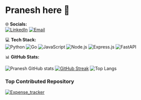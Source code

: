 # Pranesh here 👋 

🌐 **Socials:**   
[![LinkedIn](https://img.shields.io/badge/LinkedIn-0077B5.svg?&style=for-the-badge&logo=linkedin&logoColor=white)](https://www.linkedin.com/in/pranesh-r-0886b5308/)
[![Email](https://img.shields.io/badge/Email-D14836?style=for-the-badge&logo=gmail&logoColor=white)](mailto:praneshtaker@gmail.com)

💻 **Tech Stack:**  
![Python](https://img.shields.io/badge/Python-3670A0?style=for-the-badge&logo=python&logoColor=white)
![Go](https://img.shields.io/badge/Go-00ADD8?style=for-the-badge&logo=go&logoColor=white)
![JavaScript](https://img.shields.io/badge/JavaScript-F7DF1E?style=for-the-badge&logo=javascript&logoColor=black)
![Node.js](https://img.shields.io/badge/Node.js-339933?style=for-the-badge&logo=node.js&logoColor=white)
![Express.js](https://img.shields.io/badge/Express.js-000000?style=for-the-badge&logo=express&logoColor=white)
![FastAPI](https://img.shields.io/badge/FastAPI-009688?style=for-the-badge&logo=fastapi&logoColor=white)

📊 **GitHub Stats:**

![Pranesh GitHub stats](https://github-readme-stats.vercel.app/api?username=Pranesh-alt&show_icons=true&theme=radical)
[![GitHub Streak](https://github-readme-streak-stats.herokuapp.com?user=Pranesh-alt&theme=radical&hide_border=true)](https://git.io/streak-stats)
![Top Langs](https://github-readme-stats.vercel.app/api/top-langs/?username=Pranesh-alt&layout=compact&theme=radical)

### Top Contributed Repository

[![Expense_tracker](https://github-readme-stats.vercel.app/api/pin/?username=Pranesh-alt&repo=Expense_tracker&theme=radical)](https://github.com/Pranesh-alt/Expense_tracker)
